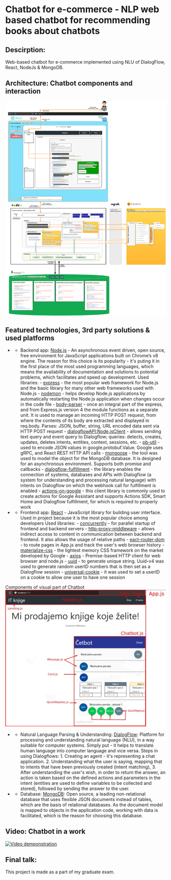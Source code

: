 # Chatbot for e-commerce - NLP web based chatbot for recommending books about chatbots

 ## Descirption:
 Web-based chatbot for e-commerce implemented using NLU of DialogFlow, React, NodeJs & MongoDB.

 ## Architecture: Chatbot components and interaction
 ![one](./Screenshots/Chatbot_components_and_interaction.png)
 

 ## Featured technologies, 3rd party solutions & used platforms
* - Backend app: [Node.js](https://nodejs.org/) - An asynchronous event driven, open source, free environment for JavaScript applications built on Chrome’s v8 engine. The reason for this choice is its popularity - it's puting it in the first place of the most used programming languages, which means the availability of documentation and solutions to potential problems, which facilitates and speed up development.
        Used libraries: 
            - [express](https://expressjs.com/) - the most popular web framework for Node.js and the basic library for many other web frameworks used with Node.js
            - [nodemon](https://www.npmjs.com/package/nodemon) - helps develop Node.js applications by automatically restarting the Node.js application when changes occur in the code file
            - [body-parser](https://www.npmjs.com/package/body-parser) - once an integral part of the express, and from Express.js version 4 the module functions as a separate unit. It is used to manage an incoming HTTP POST request, from where the contents of its body are extracted and displayed in req.body. Parses: JSON, buffer, string, URL encoded data sent via HTTP POST request
            - [dialogflowAPI:Node.jsClient](https://googleapis.dev/nodejs/dialogflow/latest/index.html) - allows sending text query and event query to Dialogflow; queries: detects, creates, updates, deletes intents, entities, context, sessions, etc.
            - [pb-util](https://www.npmjs.com/package/pb-util) - used to encode JSON values ​​in google.protobuf.Value. Google uses gRPC, and React REST HTTP API calls
            - [mongoose](https://www.npmjs.com/package/mongoose) - the tool was used to model the object for the MongoDB database. It is designed for an asynchronous environment. Supports both promise and callbacks
            - [dialogflow-fulfillment](https://www.npmjs.com/package/dialogflow-fulfillment) - the library enables the connection of systems, databases and APIs with Dialogflow (a system for understanding and processing natural language) with intents on Dialogflow on which the webhook call for fulfillment is enabled
            - [actions-on-google](https://www.npmjs.com/package/actions-on-google) - this client library is commonly used to create actions for Google Assistant and supports Actions SDK, Smart Home and Dialogflow fulfillment, for which is required to properly work
 
* - Frontend app: [React](https://reactjs.org/) - JavaScript library for building user interface. Used in project because it is the most popular choice among developers
        Used libraries: 
            - [concurrently](https://www.npmjs.com/package/concurrently) - for parallel startup of frontend and backend servers
            - [http-proxy-middleware](https://www.npmjs.com/package/http-proxy-middleware) - allows indirect access to content in communication between backend and frontend. It also allows the usage of relative paths
            - [eact-router-dom](https://www.npmjs.com/package/react-router-dom) - to route pages in App.js and track the user's web browser history
            - [materialize-css](https://www.npmjs.com/package/materialize-css) - the lightest memory CSS framework on the market developed by Google
            - [axios](https://github.com/axios/axios) - Premise-based HTTP client for web browser and node.js
            - [uuid](https://www.npmjs.com/package/uuid) - to generate unique string. Uuid-v4 was used to generate random userID numbers that is then set as a Dialogflow session
            - [universal-cookie](https://www.npmjs.com/package/cookie-universal) - it was used to set a userID on a cookie to allow one user to have one session

Components of visual part of Chatbot
 ![two](./Screenshots/Components_of_visual_part_of_chatbot.jpg)


* - Natural Language Parsing & Understanding: [DialogFlow](https://dialogflow.cloud.google.com/): Platform for processing and understanding natural language (NLU), in a way suitable for computer systems. Simply put - it helps to translate human language into computer language and vice versa.
        Steps in using Dialogflows:
            1. Creating an agent - it's representing a chat application.
            2. Understanding what the user is saying, mapping that to intents that have been previously created (intent matching),
            3. After understanding the user's wish, in order to return the answer, an action is taken based on the defined actions and parameters in the intent (entities are used to define variables to be collected and stored), followed by sending the answer to the user.

* - Database: [MongoDB](https://www.mongodb.com/): Open source, a leading non-relational database that uses flexible JSON documents instead of tables, which are the basis of relational databases. As the document model is mapped to objects in the application code, working with data is facilitated, which is the reason for choosing this database.


 ## Video: Chatbot in a work
 [![Video demponstration](https://i9.ytimg.com/vi/41er2DovjmQ/mq1.jpg?sqp=CMzc__0F&rs=AOn4CLDynuQagJiyCmo2qOCR8-mXXpVEew)](https://www.youtube.com/watch?v=41er2DovjmQ)


 ## Final talk:
 This project is made as a part of my graduate exam.
